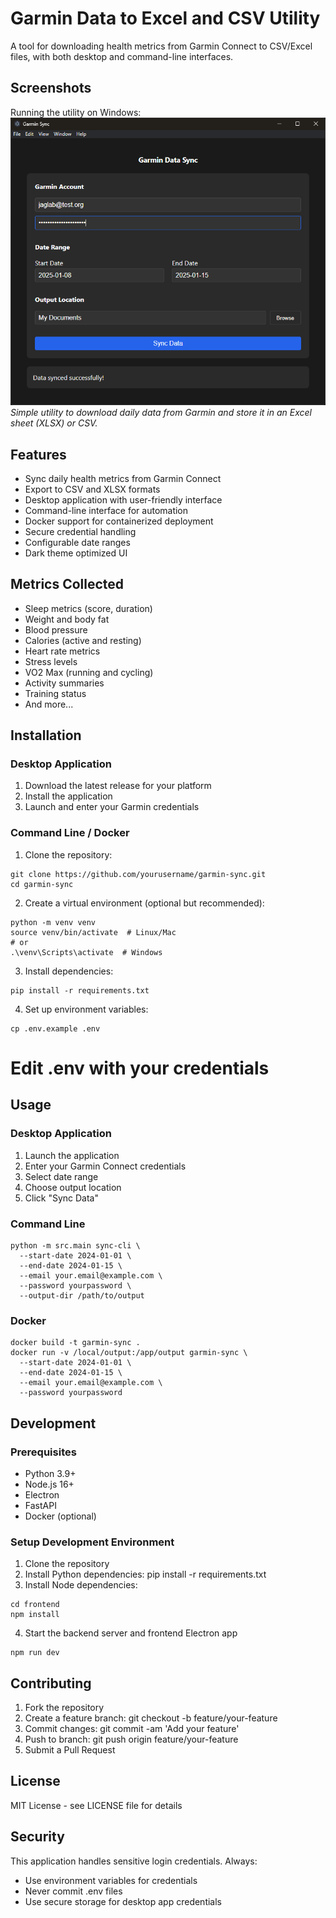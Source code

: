 # Garmin Data to Excel and CSV Utility

A tool for downloading health metrics from Garmin Connect to CSV/Excel files, with both desktop and command-line interfaces.

## Screenshots

Running the utility on Windows:
![Running the utility in PowerShell](screenshots/screenshot1.png)
*Simple utility to download daily data from Garmin and store it in an Excel sheet (XLSX) or CSV.*

## Features

- Sync daily health metrics from Garmin Connect
- Export to CSV and XLSX formats
- Desktop application with user-friendly interface
- Command-line interface for automation
- Docker support for containerized deployment
- Secure credential handling
- Configurable date ranges
- Dark theme optimized UI

## Metrics Collected

- Sleep metrics (score, duration)
- Weight and body fat
- Blood pressure
- Calories (active and resting)
- Heart rate metrics
- Stress levels
- VO2 Max (running and cycling)
- Activity summaries
- Training status
- And more...

## Installation

### Desktop Application

1. Download the latest release for your platform
2. Install the application
3. Launch and enter your Garmin credentials

### Command Line / Docker

1. Clone the repository:
```
git clone https://github.com/yourusername/garmin-sync.git
cd garmin-sync
```

2. Create a virtual environment (optional but recommended):

```
python -m venv venv
source venv/bin/activate  # Linux/Mac
# or
.\venv\Scripts\activate  # Windows
```

3. Install dependencies:
```
pip install -r requirements.txt
```

4. Set up environment variables:

```
cp .env.example .env
```

# Edit .env with your credentials

## Usage
### Desktop Application

1. Launch the application
2. Enter your Garmin Connect credentials
3. Select date range
4. Choose output location
5. Click "Sync Data"

### Command Line

```
python -m src.main sync-cli \
  --start-date 2024-01-01 \
  --end-date 2024-01-15 \
  --email your.email@example.com \
  --password yourpassword \
  --output-dir /path/to/output
```

### Docker

```
docker build -t garmin-sync .
docker run -v /local/output:/app/output garmin-sync \
  --start-date 2024-01-01 \
  --end-date 2024-01-15 \
  --email your.email@example.com \
  --password yourpassword
```

## Development

### Prerequisites

- Python 3.9+
- Node.js 16+
- Electron
- FastAPI
- Docker (optional)

### Setup Development Environment

1. Clone the repository
2. Install Python dependencies: pip install -r requirements.txt
3. Install Node dependencies:

```
cd frontend
npm install
```

4. Start the backend server and frontend Electron app

```
npm run dev
```

## Contributing

1. Fork the repository
2. Create a feature branch: git checkout -b feature/your-feature
3. Commit changes: git commit -am 'Add your feature'
4. Push to branch: git push origin feature/your-feature
5. Submit a Pull Request

## License
MIT License - see LICENSE file for details

## Security
This application handles sensitive login credentials. Always:

- Use environment variables for credentials
- Never commit .env files
- Use secure storage for desktop app credentials
